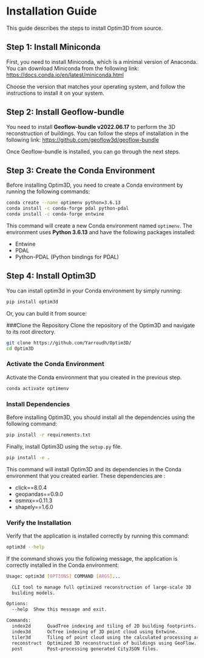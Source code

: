 # Installation Guide
This guide describes the steps to install Optim3D from source.

## Step 1: Install Miniconda
First, you need to install Miniconda, which is a minimal version of Anaconda. You can download Miniconda from the following link: https://docs.conda.io/en/latest/miniconda.html

Choose the version that matches your operating system, and follow the instructions to install it on your system.

## Step 2: Install Geoflow-bundle
You need to install **Geoflow-bundle v2022.06.17** to perform the 3D reconstruction of buildings. You can follow the steps of installation in the following link:
https://github.com/geoflow3d/geoflow-bundle

Once Geoflow-bundle is installed, you can go through the next steps.

## Step 3: Create the Conda Environment
Before installing Optim3D, you need to create a Conda environment by running the following commands:

```bash
conda create --name optimenv python=3.6.13
conda install -c conda-forge pdal python-pdal
conda install -c conda-forge entwine
```

This command will create a new Conda environment named <code>optimenv</code>. The environment uses **Python 3.6.13** and have the following packages installed:
- Entwine
- PDAL
- Python-PDAL (Python bindings for PDAL)

## Step 4: Install Optim3D

You can install optim3d in your Conda environment by simply running:

```bash
pip install optim3d
```

Or, you can build it from source:

###Clone the Repository
Clone the repository of the Optim3D and navigate to its root directory.

```bash
git clone https://github.com/Yarroudh/Optim3D/
cd Optim3D
```

### Activate the Conda Environment
Activate the Conda environment that you created in the previous step.

```bash
conda activate optimenv
```

### Install Dependencies
Before installing Optim3D, you should install all the dependencies using the following command:

```bash
pip install -r requirements.txt
```

Finally, install Optim3D using the <code>setup.py</code> file.

```bash
pip install -e .
```

This command will install Optim3D and its dependencies in the Conda environment that you created earlier. These dependencies are :
- click==8.0.4
- geopandas==0.9.0
- osmnx==0.11.3
- shapely==1.6.0

### Verify the Installation

Verify that the application is installed correctly by running this command:

```bash
optim3d --help
```

If the command shows you the following message, the application is correctly installed in the Conda environment:

```bash
Usage: optim3d [OPTIONS] COMMAND [ARGS]...

  CLI tool to manage full optimized reconstruction of large-scale 3D
  building models.

Options:
  --help  Show this message and exit.

Commands:
  index2d      QuadTree indexing and tiling of 2D building footprints.
  index3d      OcTree indexing of 3D point cloud using Entwine.
  tiler3d      Tiling of point cloud using the calculated processing areas.
  reconstruct  Optimized 3D reconstruction of buildings using GeoFlow.
  post         Post-processing generated CityJSON files.
```
